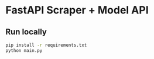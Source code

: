 # FastAPI Scraper + Model API

## Run locally
```bash
pip install -r requirements.txt
python main.py
